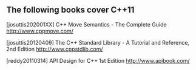 The following books cover C++11
-------------------------------

[josuttis202001XX] C++ Move Semantics - The Complete Guide
  http://www.cppmove.com/

[josuttis20120409] The C++ Standard Library - A Tutorial and Reference, 2nd Edition
  http://www.cppstdlib.com/

[reddy20110314] API Design for C++ 1st Edition
  http://www.apibook.com/
